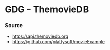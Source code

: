 # GDG - ThemovieDB

### Source

- https://api.themoviedb.org
- https://github.com/plattysoft/movieExample
